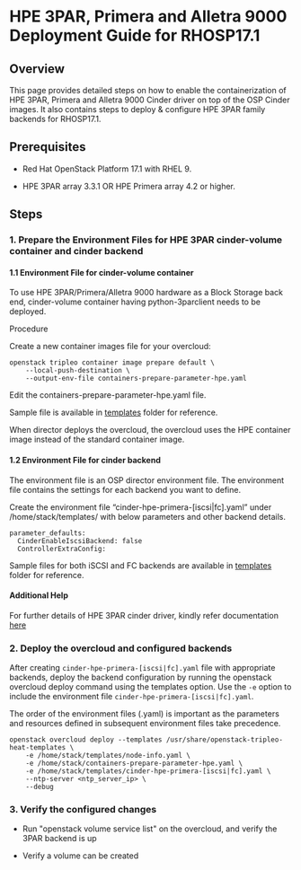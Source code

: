 # HPE 3PAR, Primera and Alletra 9000 Deployment Guide for RHOSP17.1

## Overview

This page provides detailed steps on how to enable the containerization of HPE 3PAR, Primera and Alletra 9000 Cinder driver on top of the OSP Cinder images.
It also contains steps to deploy & configure HPE 3PAR family backends for RHOSP17.1.

## Prerequisites

* Red Hat OpenStack Platform 17.1 with RHEL 9.

* HPE 3PAR array 3.3.1 OR HPE Primera array 4.2 or higher.

## Steps

### 1.	Prepare the Environment Files for HPE 3PAR cinder-volume container and cinder backend

#### 1.1 Environment File for cinder-volume container

To use HPE 3PAR/Primera/Alletra 9000 hardware as a Block Storage back end, cinder-volume container having python-3parclient needs to be deployed.

Procedure

Create a new container images file for your overcloud:

```
openstack tripleo container image prepare default \
    --local-push-destination \
    --output-env-file containers-prepare-parameter-hpe.yaml
```

Edit the containers-prepare-parameter-hpe.yaml file.

Sample file is available in [templates](https://github.com/hpe-storage/hpe-3par-cinder-rhosp17/blob/master/templates) folder for reference.

When director deploys the overcloud, the overcloud uses the HPE container image instead of the standard container image.


#### 1.2 Environment File for cinder backend

The environment file is an OSP director environment file. The environment file contains the settings for each backend you want to define.

Create the environment file “cinder-hpe-primera-[iscsi|fc].yaml” under /home/stack/templates/ with below parameters and other backend details.

```
parameter_defaults:
  CinderEnableIscsiBackend: false
  ControllerExtraConfig:
```

Sample files for both iSCSI and FC backends are available in [templates](https://github.com/hpe-storage/hpe-3par-cinder-rhosp17/blob/master/templates) folder for reference.

#### Additional Help

For further details of HPE 3PAR cinder driver, kindly refer documentation [here](https://docs.openstack.org/cinder/wallaby/configuration/block-storage/drivers/hpe-3par-driver.html)


### 2.	Deploy the overcloud and configured backends

After creating ```cinder-hpe-primera-[iscsi|fc].yaml``` file with appropriate backends, deploy the backend configuration by running the openstack overcloud deploy command using the templates option.
Use the ```-e``` option to include the environment file ```cinder-hpe-primera-[iscsi|fc].yaml```.

The order of the environment files (.yaml) is important as the parameters and resources defined in subsequent environment files take precedence.

```
openstack overcloud deploy --templates /usr/share/openstack-tripleo-heat-templates \
    -e /home/stack/templates/node-info.yaml \
    -e /home/stack/containers-prepare-parameter-hpe.yaml \
    -e /home/stack/templates/cinder-hpe-primera-[iscsi|fc].yaml \
    --ntp-server <ntp_server_ip> \
    --debug
```

### 3.	Verify the configured changes

* Run "openstack volume service list" on the overcloud, and verify the 3PAR backend is up

* Verify a volume can be created

